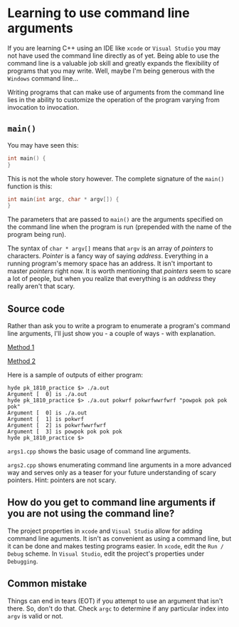 # Learning to use command line arguments

If you are learning C++ using an IDE like `xcode` or `Visual Studio` you may not have used the command line directly as of yet. Being able to use the command line is a valuable job skill and greatly expands the flexibility of programs that you may write. Well, maybe I'm being generous with the `Windows` command line...

Writing programs that can make use of arguments from the command line lies in the ability to customize the operation of the program varying from invocation to invocation.

## `main()`

You may have seen this:

```c++
int main() {
}
```

This is not the whole story however. The complete signature of the `main()` function is this:

```c++
int main(int argc, char * argv[]) {
}
```

The parameters that are passed to `main()` are the arguments specified on the command line when the program is run (prepended with the name of the program being run).

The syntax of `char * argv[]` means that `argv` is an array of *pointers* to characters. *Pointer* is a fancy way of saying *address*. Everything in a running program's memory space has an address. It isn't important to master *pointers* right now. It is worth mentioning that *pointers* seem to scare a lot of people, but when you realize that everything is an *address* they really aren't that scary.

## Source code

Rather than ask you to write a program to enumerate a program's command line arguments, I'll just show you - a couple of ways - with explanation.

[Method 1](./args1.cpp)

[Method 2](./args2.cpp)

Here is a sample of outputs of either program:

```text
hyde pk_1810_practice $> ./a.out
Argument [  0] is ./a.out
hyde pk_1810_practice $> ./a.out pokwrf pokwrfwwrfwrf "powpok pok pok pok"
Argument [  0] is ./a.out
Argument [  1] is pokwrf
Argument [  2] is pokwrfwwrfwrf
Argument [  3] is powpok pok pok pok
hyde pk_1810_practice $>
```

`args1.cpp` shows the basic usage of command line arguments.

`args2.cpp` shows enumerating command line arguments in a more advanced way and serves only as a teaser for your future understanding of scary pointers. Hint: pointers are not scary.

## How do you get to command line arguments if you are not using the command line?

The project properties in `xcode` and `Visual Studio` allow for adding command line aguments. It isn't as convenient as using a command line, but it can be done and makes testing programs easier. In `xcode`, edit the `Run / Debug` scheme. In `Visual Studio`, edit the project's properties under `Debugging`.

## Common mistake

Things can end in tears (EOT) if you attempt to use an argument that isn't there. So, don't do that. Check `argc` to determine if any particular index into `argv` is valid or not.
